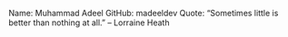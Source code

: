 Name: Muhammad Adeel
GitHub: madeeldev
Quote: “Sometimes little is better than nothing at all.” – Lorraine Heath